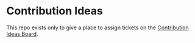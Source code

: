 # Contribution Ideas

This repo exists only to give a place to assign tickets on the [Contribution Ideas Board](https://github.com/orgs/continuedev/projects/2/views/1).
